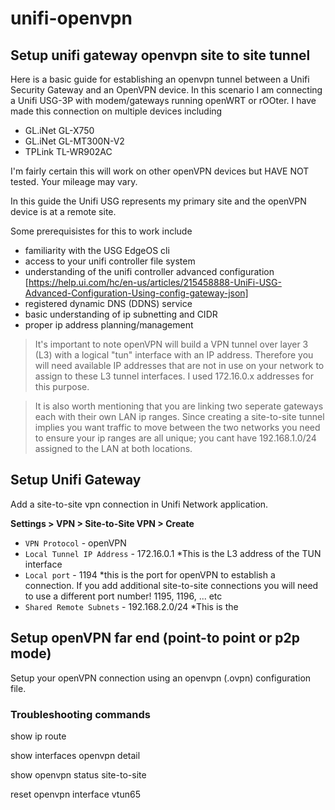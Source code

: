 # unifi-openvpn
## Setup unifi gateway openvpn site to site tunnel

Here is a basic guide for establishing an openvpn tunnel between a Unifi Security Gateway and an OpenVPN device. In this scenario I am connecting a Unifi USG-3P with modem/gateways running openWRT or rOOter. I have made this connection on multiple devices including 

- GL.iNet GL-X750
- GL.iNet GL-MT300N-V2 
- TPLink TL-WR902AC 

I'm fairly certain this will work on other openVPN devices but HAVE NOT tested. Your mileage may vary.

In this guide the Unifi USG represents my primary site and the openVPN device is at a remote site.

Some prerequisistes for this to work include

- familiarity with the USG EdgeOS cli
- access to your unifi controller file system
- understanding of the unifi controller advanced configuration [https://help.ui.com/hc/en-us/articles/215458888-UniFi-USG-Advanced-Configuration-Using-config-gateway-json] 
- registered dynamic DNS (DDNS) service
- basic understanding of ip subnetting and CIDR
- proper ip address planning/management

> It's important to note openVPN will build a VPN tunnel over layer 3 (L3) with a logical "tun" interface with an IP address. Therefore you will need available IP addresses that are not in use on your network to assign to these L3 tunnel interfaces. I used 172.16.0.x addresses for this purpose. 

> It is also worth mentioning that you are linking two seperate gateways each with their own LAN ip ranges. Since creating a site-to-site tunnel implies you want traffic to move between the two networks you need to ensure your ip ranges are all unique; you cant have 192.168.1.0/24 assigned to the LAN at both locations.

## Setup Unifi Gateway
Add a site-to-site vpn connection in Unifi Network application.

**Settings > VPN > Site-to-Site VPN > Create**

- `VPN Protocol` - openVPN
- `Local Tunnel IP Address` - 172.16.0.1 *This is the L3 address of the TUN interface
- `Local port` - 1194 *this is the port for openVPN to establish a connection. If you add additional site-to-site connections you will need to use a different port number! 1195, 1196, ... etc
- `Shared Remote Subnets` - 192.168.2.0/24 *This is the 

## Setup openVPN far end (point-to point or p2p mode)
Setup your openVPN connection using an openvpn (.ovpn) configuration file. 

### Troubleshooting commands

show ip route

show interfaces openvpn detail 

show openvpn status site-to-site

reset openvpn interface vtun65
